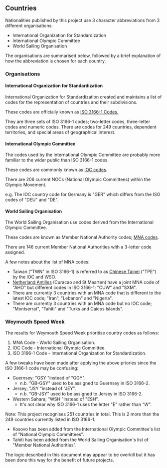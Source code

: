 ## Countries

Nationalities published by this project use 3 character abbreviations from 3 different organisations:

- International Organization for Standardization
- International Olympic Committee
- World Sailing Organisation

The organisations are summarised below, followed by a brief explanation of how the abbreviation is chosen for each country.



### Organisations


#### International Organization for Standardization

International Organization for Standardization created and maintains a list of codes for the representation of countries and their subdivisions.

These codes are officially known as [ISO 3166-1 Codes.](https://en.wikipedia.org/wiki/List_of_ISO_3166_country_codes)

They are three sets of ISO 3166-1 codes; two-letter codes, three-letter codes and numeric codes. There are codes for 249 countries, dependent territories, and special areas of geographical interest.



#### International Olympic Committee

The codes used by the International Olympic Committee are probably more familiar to the wider public than ISO 3166-1 codes.

These codes are commonly known as [IOC codes](https://en.wikipedia.org/wiki/List_of_IOC_country_codes).

There are 206 current NOCs (National Olympic Committees) within the Olympic Movement.

e.g. The IOC country code for Germany is "GER" which differs from the ISO codes of "DEU" and "DE".



#### World Sailing Organisation

The World Sailing Organisation use codes derived from the International Olympic Committee.

These codes are known as Member National Authority codes; [MNA codes](https://www.sailing.org/raceofficials/eventorganizers/mna_codes.php).

There are 146 current Member National Authorities with a 3-letter code assigned.

A few notes about the list of MNA codes:

- Taiwan ("TWN" in ISO 3166-1) is referred to as [Chinese Taipei](https://en.wikipedia.org/wiki/Chinese_Taipei) ("TPE") by the IOC and WSO.
- [Netherland Antilles](https://en.wikipedia.org/wiki/Netherlands_Antilles) (Curacao and St Maarten) have a joint MNA code of "AHO" but different codes in ISO 3166-1; "CUW" and "SXM".
- There are currently 3 countries with an MNA code that is different to the latest IOC code; "Iran", "Lebanon" and "Nigeria".
- There are currently 3 countries with an MNA code but no IOC code; "Montserrat", "Tahiti" and "Turks and Caicos Islands".



### Weymouth Speed Week

The results for Weymouth Speed Week prioritise country codes as follows:

1. MNA Code - World Sailing Organisation.
2. IOC Code - International Olympic Committee.
3. ISO 3166-1 Code - International Organization for Standardization.



A few tweaks have been made after applying the above priories since the ISO 3166-1 code may be confusing:

- Guernsey; "GSY "instead of "GGY".
  - n.b. "GB-GSY" used to be assigned to Guernsey in ISO 3166-2.
- Jersey; "JSY "instead of  "JEY".
  - n.b. "GB-JSY" used to be assigned to Jersey in ISO 3166-2.
- Western Sahara; "WSH "instead of "ESH".
  - It's not clear why ISO 3166-1 uses the letter "E" rather than "W".



Note: This project recognises 251 countries in total. This is 2 more than the 249 countries currently listed in ISO 3166-1.

- Kosovo has been added from the International Olympic Committee's list of "National Olympic Committees".
- Tahiti has been added from the World Sailing Organisation's list of "Member National Authorities".



The logic described in this document may appear to be overkill but it has been done this way for the benefit of future projects.